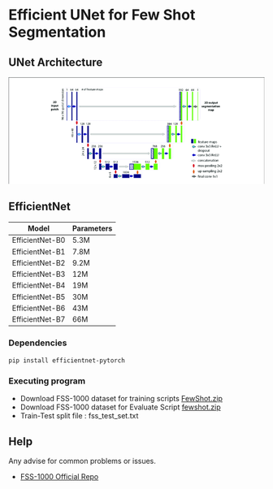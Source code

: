 # Efficient UNet for Few Shot Segmentation

## UNet Architecture

![UNet](https://github.com/Rituraj-commits/Efficient-UNet-for-few-shot-segmentation/blob/main/Unet.png)



## EfficientNet

|     Model       |  Parameters   |
| -------------   | ------------- |
| EfficientNet-B0 |     5.3M      |
| EfficientNet-B1 |     7.8M      |
| EfficientNet-B2 |     9.2M      |
| EfficientNet-B3 |     12M       |
| EfficientNet-B4 |     19M       |
| EfficientNet-B5 |     30M       |
| EfficientNet-B6 |     43M       |
| EfficientNet-B7 |     66M       |


### Dependencies

```
pip install efficientnet-pytorch
```


### Executing program

* Download FSS-1000 dataset for training scripts  [FewShot.zip](https://drive.google.com/file/d/1rgqhrt9E5_B4wSn9A1Vot0tg_JDt6AkH/view?usp=sharing)
* Download FSS-1000 dataset for Evaluate Script  [fewshot.zip](https://drive.google.com/file/d/16MFtVhkBm7_8OE41zLIwwFRmIMWF2oCp/view?usp=sharing) 
* Train-Test split file : fss_test_set.txt

## Help

Any advise for common problems or issues.
* [FSS-1000 Official Repo](https://github.com/HKUSTCV/FSS-1000)
